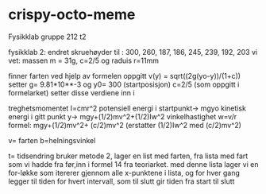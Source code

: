 # crispy-octo-meme
Fysikklab gruppe 212 t2

fysikklab 2:
endret skruehøyder til : 300, 260, 187, 186, 245, 239, 192, 203
vi vet: massen m = 31g, c=2/5 og raduis r=11mm

finner farten ved hjelp av formelen oppgitt v(y) = sqrt((2g(yo-y))/(1+c))
setter g= 9.81*10**-3
og y0= 300 (startposisjon)
c=2/5 (som oppgitt i formelarket)
setter disse verdiene inn i 

treghetsmomentet I=cmr^2
potensiell energi i startpunkt-> mgyo
kinetisk energi i gitt punkt y-> mgy+(1/2)mv^2+(1/2)Iw^2
vinkelhastighet w=v/r
formel: mgy+(1/2)mv^2+ (c/2)mv^2   (erstatter (1/2)Iw^2 med (c/2)mv^2)

v= farten
b=helningsvinkel




t= tidsendring 
bruker metode 2, 
lager en list med farten, fra lista med fart som vi hadde fra før,inn i formel 14 fra teoriarket.
med denne lista lager vi en for-løkke som itererer gjennom alle x-punktene i lista, 
og for hver gang legger til tiden for hvert intervall, som til slutt gir tiden fra start til slutt

